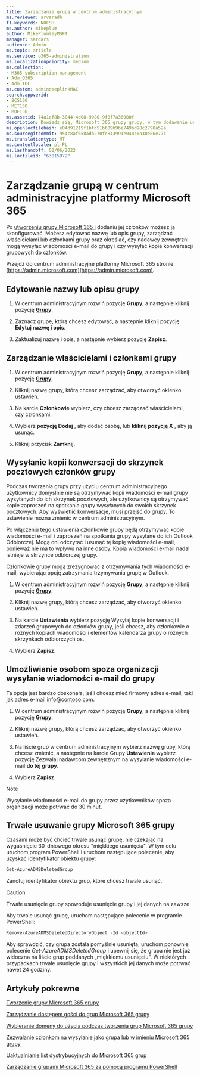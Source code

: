 ```yaml
---
title: Zarządzanie grupą w centrum administracyjnym
ms.reviewer: arvaradh
f1.keywords: NOCSH
ms.author: mikeplum
author: MikePlumleyMSFT
manager: serdars
audience: Admin
ms.topic: article
ms.service: o365-administration
ms.localizationpriority: medium
ms.collection:
- M365-subscription-management
- Adm_O365
- Adm_TOC
ms.custom: admindeeplinkMAC
search.appverid:
- BCS160
- MET150
- MOE150
ms.assetid: 74a1ef8b-3844-4d08-9980-9f8f7a36000f
description: Dowiedz się, Microsoft 365 grupy grupy, w tym dodawanie usuwania członków grupy, edytowanie adresu e-mail, nazwy grupy lub opisu oraz dostosowywanie sposobu działania grupy.
ms.openlocfilehash: e04d91219f1bfd51b609b9be749bd98c2798a52a
ms.sourcegitcommit: 954c8af658adb270fe843991e048c6a30e86e77c
ms.translationtype: MT
ms.contentlocale: pl-PL
ms.lasthandoff: 02/06/2022
ms.locfileid: "63015972"
---
```

# <a name="manage-a-group-in-the-microsoft-365-admin-center"></a>Zarządzanie grupą w centrum administracyjne platformy Microsoft 365

Po [utworzeniu grupy Microsoft 365 i](create-groups.md) dodaniu jej członków możesz ją skonfigurować. Możesz edytować nazwę lub opis grupy, zarządzać właścicielami lub członkami grupy oraz określać, czy nadawcy zewnętrzni mogą wysyłać wiadomości e-mail do grupy i czy wysyłać kopie konwersacji grupowych do członków.

Przejdź do centrum administracyjne platformy Microsoft 365 stronie [https://admin.microsoft.com](https://admin.microsoft.com).

## <a name="edit-the-group-name-or-description"></a>Edytowanie nazwy lub opisu grupy

1. W centrum administracyjnym rozwiń pozycję **Grupy**, a następnie kliknij pozycję <a href="https://go.microsoft.com/fwlink/p/?linkid=2052855" target="_blank">**Grupy**</a>.

2. Zaznacz grupę, którą chcesz edytować, a następnie kliknij pozycję **Edytuj nazwę i opis**.

3. Zaktualizuj nazwę i opis, a następnie wybierz pozycję **Zapisz**.

## <a name="manage-group-owners-and-members"></a>Zarządzanie właścicielami i członkami grupy

1. W centrum administracyjnym rozwiń pozycję **Grupy**, a następnie kliknij pozycję <a href="https://go.microsoft.com/fwlink/p/?linkid=2052855" target="_blank">**Grupy**</a>.

2. Kliknij nazwę grupy, którą chcesz zarządzać, aby otworzyć okienko ustawień.

3. Na karcie **Członkowie** wybierz, czy chcesz zarządzać właścicielami, czy członkami.

4. Wybierz **pozycję Dodaj** , aby dodać osobę, lub **kliknij pozycję X** , aby ją usunąć.

5. Kliknij przycisk **Zamknij**.

## <a name="send-copies-of-conversations-to-group-members-inboxes"></a>Wysyłanie kopii konwersacji do skrzynek pocztowych członków grupy
  
Podczas tworzenia grupy przy użyciu centrum administracyjnego użytkownicy domyślnie nie są otrzymywać kopii wiadomości e-mail grupy wysyłanych do ich skrzynek pocztowych, ale użytkownicy są otrzymywać kopie zaproszeń na spotkania grupy wysyłanych do swoich skrzynek pocztowych. Aby wyświetlić konwersacje, musi przejść do grupy. To ustawienie można zmienić w centrum administracyjnym.

Po włączeniu tego ustawienia członkowie grupy będą otrzymywać kopie wiadomości e-mail i zaproszeń na spotkania grupy wysyłane do ich Outlook Odbiorczej. Mogą oni odczytać i usunąć tę kopię wiadomości e-mail, ponieważ nie ma to wpływu na inne osoby. Kopia wiadomości e-mail nadal istnieje w skrzynce odbiorczej grupy.

Członkowie grupy mogą zrezygnować z otrzymywania tych wiadomości e-mail, wybierając opcję zatrzymania trzymywania grupę w Outlook.

1. W centrum administracyjnym rozwiń pozycję **Grupy**, a następnie kliknij pozycję <a href="https://go.microsoft.com/fwlink/p/?linkid=2052855" target="_blank">**Grupy**</a>.

2. Kliknij nazwę grupy, którą chcesz zarządzać, aby otworzyć okienko ustawień.

3. Na karcie **Ustawienia** wybierz pozycję Wysyłaj kopie konwersacji i zdarzeń grupowych do członków grupy, jeśli chcesz, aby członkowie o różnych kopiach wiadomości i elementów kalendarza grupy o różnych skrzynkach odbiorczych os.

4. Wybierz **Zapisz**.

## <a name="let-people-outside-the-organization-email-the-group"></a>Umożliwianie osobom spoza organizacji wysyłanie wiadomości e-mail do grupy

Ta opcja jest bardzo doskonała, jeśli chcesz mieć firmowy adres e-mail, taki jak adres e-mail info@contoso.com.
 
1. W centrum administracyjnym rozwiń pozycję **Grupy**, a następnie kliknij pozycję <a href="https://go.microsoft.com/fwlink/p/?linkid=2052855" target="_blank">**Grupy**</a>.

2. Kliknij nazwę grupy, którą chcesz zarządzać, aby otworzyć okienko ustawień.

3. Na liście grup w centrum administracyjnym wybierz nazwę grupy, którą chcesz zmienić, a następnie na karcie Grupy **Ustawienia** wybierz pozycję Zezwalaj nadawcom zewnętrznym na wysyłanie wiadomości e-mail **do tej grupy**.
    
4. Wybierz **Zapisz**.

> [!NOTE]
> Wysyłanie wiadomości e-mail do grupy przez użytkowników spoza organizacji może potrwać do 30 minut.

## <a name="permanently-delete-a-microsoft-365-group"></a>Trwałe usuwanie grupy Microsoft 365 grupy

Czasami może być chcieć trwale usunąć grupę, nie czekając na wygaśnięcie 30-dniowego okresu "miękkiego usunięcia". W tym celu uruchom program PowerShell i uruchom następujące polecenie, aby uzyskać identyfikator obiektu grupy:
 
 ```powershell
Get-AzureADMSDeletedGroup
```

Zanotuj identyfikator obiektu grup, które chcesz trwale usunąć.
  
> [!CAUTION]
> Trwałe usunięcie grupy spowoduje usunięcie grupy i jej danych na zawsze. 
  
Aby trwale usunąć grupę, uruchom następujące polecenie w programie PowerShell:

```powershell
Remove-AzureADMSDeletedDirectoryObject -Id <objectId>
```

Aby sprawdzić, czy grupa została pomyślnie usunięta, uruchom ponownie polecenie  *Get-AzureADMSDeletedGroup*  i upewnij się, że grupa nie jest już widoczna na liście grup poddanych „miękkiemu usunięciu". W niektórych przypadkach trwałe usunięcie grupy i wszystkich jej danych może potrwać nawet 24 godziny. 
  
## <a name="related-articles"></a>Artykuły pokrewne

[Tworzenie grupy Microsoft 365 grupy](create-groups.md)

[Zarządzanie dostępem gości do grup Microsoft 365 grupy](https://support.microsoft.com/office/bfc7a840-868f-4fd6-a390-f347bf51aff6)

[Wybieranie domeny do użycia podczas tworzenia grup Microsoft 365 grupy](../../solutions/choose-domain-to-create-groups.md)

[Zezwalanie członkom na wysyłanie jako grupa lub w imieniu Microsoft 365 grupy](../../solutions/allow-members-to-send-as-or-send-on-behalf-of-group.md)

[Uaktualnianie list dystrybucyjnych do Microsoft 365 grup](../manage/upgrade-distribution-lists.md)

[Zarządzanie grupami Microsoft 365 za pomocą programu PowerShell](../../enterprise/manage-microsoft-365-groups-with-powershell.md)
